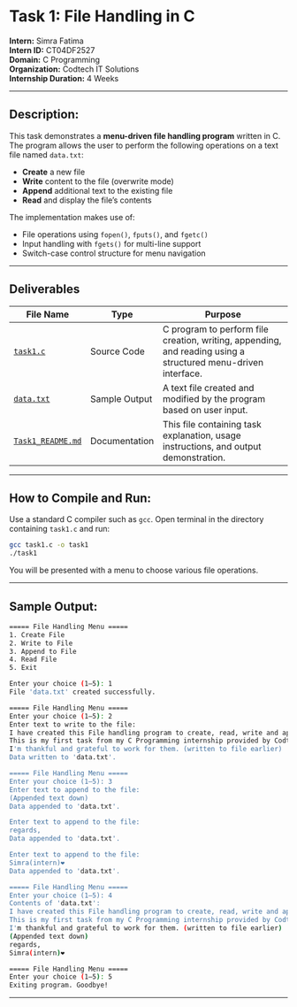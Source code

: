 # Task 1: File Handling in C

**Intern:** Simra Fatima  
**Intern ID:** CT04DF2527  
**Domain:** C Programming  
**Organization:** Codtech IT Solutions  
**Internship Duration:** 4 Weeks 

---

## Description:

This task demonstrates a **menu-driven file handling program** written in C.  
The program allows the user to perform the following operations on a text file named `data.txt`:

- **Create** a new file
- **Write** content to the file (overwrite mode)
- **Append** additional text to the existing file
- **Read** and display the file’s contents

The implementation makes use of:
- File operations using `fopen()`, `fputs()`, and `fgetc()`
- Input handling with `fgets()` for multi-line support
- Switch-case control structure for menu navigation

---

## Deliverables

| File Name   | Type          | Purpose                                                                 |
|-------------|---------------|-------------------------------------------------------------------------|
| [`task1.c`](https://github.com/Simra18/Codetech-C-Internship/blob/main/Task1/task1.c)   | Source Code   | C program to perform file creation, writing, appending, and reading using a structured menu-driven interface. |
| [`data.txt`](https://github.com/Simra18/Codetech-C-Internship/blob/main/Task1/data.txt)  | Sample Output | A text file created and modified by the program based on user input.   |
| [`Task1_README.md`](https://github.com/Simra18/Codetech-C-Internship/blob/main/Task1/Task1_README.md) | Documentation | This file containing task explanation, usage instructions, and output demonstration. |

---

## How to Compile and Run:

Use a standard C compiler such as `gcc`. Open terminal in the directory containing `task1.c` and run:

```bash
gcc task1.c -o task1
./task1
```

You will be presented with a menu to choose various file operations.

---
## Sample Output:

```bash
===== File Handling Menu =====
1. Create File
2. Write to File
3. Append to File
4. Read File
5. Exit

Enter your choice (1–5): 1
File 'data.txt' created successfully.

===== File Handling Menu =====
Enter your choice (1–5): 2
Enter text to write to the file:
I have created this File handling program to create, read, write and append.
This is my first task from my C Programming internship provided by Codtech.
I'm thankful and grateful to work for them. (written to file earlier)
Data written to 'data.txt'.

===== File Handling Menu =====
Enter your choice (1–5): 3
Enter text to append to the file:
(Appended text down)
Data appended to 'data.txt'.

Enter text to append to the file:
regards,
Data appended to 'data.txt'.

Enter text to append to the file:
Simra(intern)❤︎
Data appended to 'data.txt'.

===== File Handling Menu =====
Enter your choice (1–5): 4
Contents of 'data.txt':
I have created this File handling program to create, read, write and append.
This is my first task from my C Programming internship provided by Codtech.
I'm thankful and grateful to work for them. (written to file earlier)
(Appended text down)
regards,
Simra(intern)❤︎

===== File Handling Menu =====
Enter your choice (1–5): 5
Exiting program. Goodbye!

```
---
